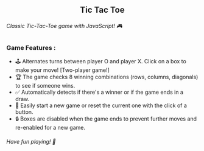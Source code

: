 <h2 align="center"> Tic Tac Toe </h2>

<h6> Classic Tic-Tac-Toe game with JavaScript! 🎮 </h6>

### Game Features : 

- 🕹 Alternates turns between player O and player X. Click on a box to make your move! [Two-player game!]
- 🏆 The game checks 8 winning combinations (rows, columns, diagonals) to see if someone wins.
- ✅ Automatically detects if there's a winner or if the game ends in a draw.
- 🔄  Easily start a new game or reset the current one with the click of a button.
- 🔒 Boxes are disabled when the game ends to prevent further moves and re-enabled for a new game.

<h6>Have fun playing! 🎉 </h6>